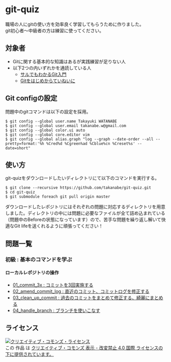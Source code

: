 git-quiz
========

職場の人にgitの使い方を効率良く学習してもらうために作りました。  
git初心者〜中級者の方は練習に使ってください。

## 対象者 
* Gitに関する基本的な知識はあるが実践練習が足りない人
* 以下2つの内いずれかを通読している人
  * [サルでもわかるGit入門](http://www.backlog.jp/git-guide/) 
  * [Gitをはじめからていねいに](https://github.com/Shinpeim/introduction-to-git)

## Git configの設定
問題中のgitコマンドは以下の設定を採用。

```
$ git config --global user.name Takayuki WATANABE
$ git config --global user.email takanabe.w@gmail.com
$ git config --global color.ui auto
$ git config --global core.editor vim
$ git config --global alias.graph "log --graph --date-order --all --pretty=format:'%h %Cred%d %Cgreen%ad %Cblue%cn %Creset%s' --date=short"
```

## 使い方
git-quizをダウンロードしたいディレクトリにて以下のコマンドを実行する。


```
$ git clone --recursive https://github.com/takanabe/git-quiz.git
$ cd git-quiz
$ git submodule foreach git pull origin master
```

ダウンロードしたレポジトリにはそれぞれの問題に対応するディレクトリを用意しました。ディレクトリの中には問題に必要なファイルが全て詰め込まれている（問題中のBeforeの状態になっています）ので、苦手な問題を繰り返し解いて快適なGit lifeを送くれるように頑張ってください！

## 問題一覧
### 初級 : 基本のコマンドを学ぶ
#### ローカルレポジトリの操作
 * [01_commit_3x : コミットを3回実施する](01_commit_3x.md)  
 * [02_amend_commit_log : 直近のコミット、コミットログを修正する](02_amend_commit_log.md)
 * [03_clean_up_commit : 過去のコミットをまとめて修正する、綺麗にまとめる](03_clean_up_commit.md)
 * [04_handle_branch : ブランチを使いこなす](04_handle_branch.md) 
 

## ライセンス
<a rel="license" href="http://creativecommons.org/licenses/by-nd/4.0/"><img alt="クリエイティブ・コモンズ・ライセンス" style="border-width:0" src="https://i.creativecommons.org/l/by-nd/4.0/88x31.png" /></a><br />この 作品 は <a rel="license" href="http://creativecommons.org/licenses/by-nd/4.0/">クリエイティブ・コモンズ 表示 - 改変禁止 4.0 国際 ライセンスの下に提供されています。</a>
